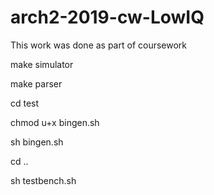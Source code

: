 # arch2-2019-cw-LowIQ
This work was done as part of coursework

make simulator

make parser

cd test

chmod u+x bingen.sh

sh bingen.sh

cd ..

sh testbench.sh
